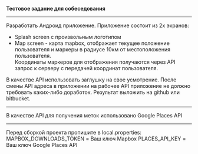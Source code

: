 **Тестовое задание для собеседования**
***
Разработать Андроид приложение. Приложение состоит из 2х экранов:  

* Splash screen с произвольным логотипом  
* Map screen - карта mapbox, отображает текущее положение пользователя и маркеры в радиусе 10км от местоположения пользователя.  
Координаты маркеров для отображения получаются через API запрос к серверу с передачей координат пользователя.  
  
В качестве API использовать заглушку на свое усмотрение. После смены API адреса в приложении на рабочее API приложение не должно требовать каких-либо доработок.
Результат выложить на github или bitbucket.  

***
В качестве API для получения меток использовано Google Places API

***
Перед сборкой проекта пропишите в local.properties:  
MAPBOX_DOWNLOADS_TOKEN = Ваш ключ Mapbox
PLACES_API_KEY = Ваш ключ Google Places API